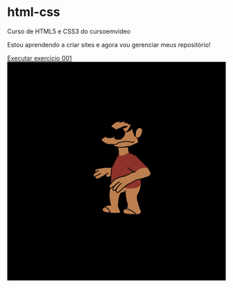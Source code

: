 # html-css

 Curso de HTML5 e CSS3 do cursoemvideo

 Estou aprendendo a criar sites e agora vou gerenciar meus repositório!

 <a href="https://pedrorobertodearaujo.github.io/html-css/exercicios/ex001/index.html">Executar exercicio 001  
 <img src="BAAAA2.jfif" alt="">
 